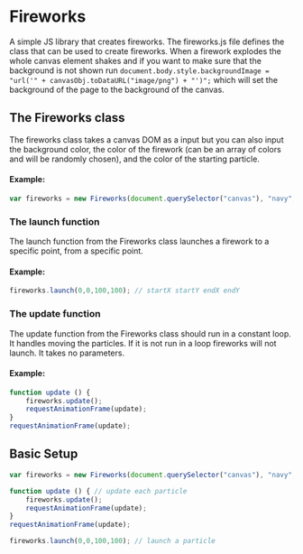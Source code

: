 # Fireworks
A simple JS library that creates fireworks. The fireworks.js file defines the class that can be used to create fireworks. When a firework explodes the whole canvas element shakes and if you want to make sure that the background is not shown  run `document.body.style.backgroundImage = "url('" + canvasObj.toDataURL("image/png") + "')";` which will set the background of the page to the background of the canvas.
## The Fireworks class
The fireworks class takes a canvas DOM as a input but you can also input the background color, the color of the firework (can be an array of colors and will be randomly chosen), and the color of the starting particle.
#### Example:
```javascript
var fireworks = new Fireworks(document.querySelector("canvas"), "navy", "darkgreen", "red"); // canvas dom, background color, main color, launcher color
```
### The launch function
The launch function from the Fireworks class launches a firework to a specific point, from a specific point.
#### Example:
```javascript
fireworks.launch(0,0,100,100); // startX startY endX endY
```
### The update function
The update function from the Fireworks class should run in a constant loop. It handles moving the particles. If it is not run in a loop fireworks will not launch. It takes no parameters.
#### Example:
```javascript
function update () {
    fireworks.update();
    requestAnimationFrame(update);
}
requestAnimationFrame(update);
```
## Basic Setup
```javascript
var fireworks = new Fireworks(document.querySelector("canvas"), "navy", "darkgreen", "red"); // create the firework object

function update () { // update each particle
    fireworks.update();
    requestAnimationFrame(update);
}
requestAnimationFrame(update);

fireworks.launch(0,0,100,100); // launch a particle
```
